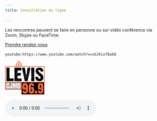 ```yaml
---
title: Consultation en ligne

---
```

Les rencontres peuvent se faire en personne ou sur vidéo conférence via Zoom, Skype ou FaceTime.

<a class="button" href="https://www.gorendezvous.com/homepage/111690" target="_blank">Prendre rendez-vous</a>

`youtube:https://www.youtube.com/watch?v=zGJXixfEwkQ`

![](/uploads/logo-png.webp)

_<audio controls>  
<source src="uploads/**cjmd.m4a"** type="audio/mpeg">  
</audio>_